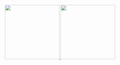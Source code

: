 <div align='center'>
<a href="https://github.com/WeversonCavalcanti">
<img loading="lazy" height="180em" src="https://github-readme-stats.vercel.app/api/top-langs/?username=WeversonCavalcanti&layout=compact&langs_count=7&theme=dracula"/>
<img loading="lazy" height="180em" src="https://github-readme-stats.vercel.app/api?username=WeversonCavalcanti&show_icons=true&theme=dracula&include_all_commits=true&count_private=true"/>
</div>
